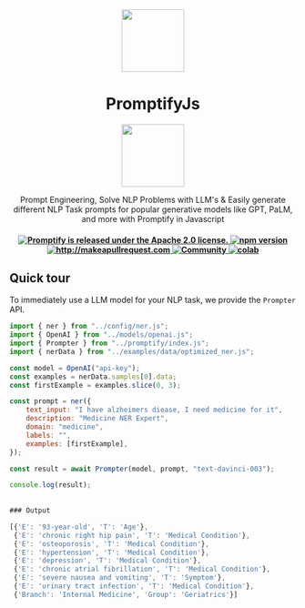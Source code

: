 <div align="center">
<img width="110px" src="https://raw.githubusercontent.com/promptslab/Promptify/main/assets/logo.png">
<h1>PromptifyJs</h1></div>

<div align="center"><img width="110px" src="https://upload.wikimedia.org/wikipedia/commons/thumb/d/d9/Node.js_logo.svg/2560px-Node.js_logo.svg.png">
</div>

<!--
<h2 align="center">PromptifyJs</h2> -->

<p align="center">
  <p align="center">Prompt Engineering, Solve NLP Problems with LLM's & Easily generate different NLP Task prompts for popular generative models like GPT, PaLM, and more with Promptify in Javascript
</p>
</p>

 <h4 align="center">
  <a href="https://github.com/promptslab/Promptify/blob/main/LICENSE">
    <img src="https://img.shields.io/badge/License-Apache_2.0-blue.svg" alt="Promptify is released under the Apache 2.0 license." />
  </a>
  <a href="https://pypi.org/project/promptify/">
    <img src="https://badge.fury.io/js/Promptify.svg" alt="npm version" />
  </a>
  <a href="http://makeapullrequest.com">
    <img src="https://img.shields.io/badge/PRs-welcome-brightgreen.svg?style=flat-square" alt="http://makeapullrequest.com" />
  </a>
  <a href="https://discord.gg/m88xfYMbK6">
    <img src="https://img.shields.io/badge/Discord-Community-orange" alt="Community" />
  </a>
  <a href="#">
    <img src="https://colab.research.google.com/assets/colab-badge.svg" alt="colab" />
  </a>
</h4>

## Quick tour

To immediately use a LLM model for your NLP task, we provide the `Prompter` API.

```js
import { ner } from "../config/ner.js";
import { OpenAI } from "../models/openai.js";
import { Prompter } from "../promptify/index.js";
import { nerData } from "../examples/data/optimized_ner.js";

const model = OpenAI("api-key");
const examples = nerData.samples[0].data;
const firstExample = examples.slice(0, 3);

const prompt = ner({
    text_input: "I have alzheimers diease, I need medicine for it",
    description: "Medicine NER Expert",
    domain: "medicine",
    labels: "",
    examples: [firstExample],
});

const result = await Prompter(model, prompt, "text-davinci-003");

console.log(result);
                          
                          
### Output

[{'E': '93-year-old', 'T': 'Age'},
 {'E': 'chronic right hip pain', 'T': 'Medical Condition'},
 {'E': 'osteoporosis', 'T': 'Medical Condition'},
 {'E': 'hypertension', 'T': 'Medical Condition'},
 {'E': 'depression', 'T': 'Medical Condition'},
 {'E': 'chronic atrial fibrillation', 'T': 'Medical Condition'},
 {'E': 'severe nausea and vomiting', 'T': 'Symptom'},
 {'E': 'urinary tract infection', 'T': 'Medical Condition'},
 {'Branch': 'Internal Medicine', 'Group': 'Geriatrics'}]
 
```
